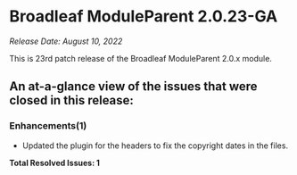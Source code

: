 # Broadleaf ModuleParent 2.0.23-GA

_Release Date: August 10, 2022_

This is 23rd patch release of the Broadleaf ModuleParent 2.0.x module.

## An at-a-glance view of the issues that were closed in this release:

### Enhancements(1)
- Updated the plugin for the headers to fix the copyright dates in the files.


**Total Resolved Issues: 1**
